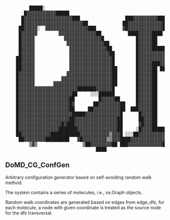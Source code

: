 <pre>
         █████░                                                                                   
       █▓▓▓▓▓▓▓▓▓▓▓█████                                                                                
      █▓▓▓▓▓▓▓▓▓▓▓▓▓▓▓▓▓▓███                 ███▓▓▓▓▓▓▓▓▓███           █▓▓▓▓▓▓▓▓▓▓▓▓▓▓▓▓▓▓ ▓▓▓▓██  
      █▓▓▓▓▓▓▓▓▓▓▓▓▓▓▓▓▓▓▓▓▓▓██             ██▓▓▓▓▓▓▓▓▓▓▓▓▓█          █▓▓▓▓▓▓▓▓▓▓▓▓▓▓▓▓▓▓▓▓▓▓▓  ▓█  
     ██▓▓▓▓▓░  ▓▓▓▓▓▓▓▓▓▓▓▓▓▓▓▓███          ▓█▓▓▓▓▓▓▓▓▓▓▓▓▓█          ██▓▓▓▓▓▓▓▓▓▓▓▓▓▓▓▓▓▓▓▓▓▓▓▓▓▓██ 
     █▓▓▓▓▓▓        ▓▓▓▓▓▓▓▓▓▓▓▓▓▓██          ████▓▓▓▓▓████             ████▓▓▓▓▓████████████▓▓▓▓▓▓▓█  
     █▓▓▓▓▓           ▓▓▓▓▓▓▓▓▓▓▓▓▓▓█            █▓▓▓▓▓██                 ██▓▓▓▓▓█           ██▓▓▓▓▓▓██ 
     █▓▓▓▓▓            ▓▓▓▓▓▓▓▓▓▓▓▓▓▓██          █▓▓▓▓▓██                 ██▓▓▓▓▓█            ██▓▓▓▓▓▓██ 
     █▓▓▓▓▓             ▓▓▓▓▓▓▓▓▓▓▓▓▓▓██         █▓▓▓▓▓███████       ███████▓▓▓▓▓█              █▓▓▓▓▓▓▓█▓
     █▓▓▓▓▓             ▓▓▓▓▓▓▓▓▓▓▓▓▓▓▓██        █▓▓▓▓▓▓▓▓▓▓▓▓█░   ██▓▓▓▓▓▓▓▓▓▓▓▓█               ██▓▓▓▓▓▓█
    ██▓▓▓▓▓             ▓▓▓▓▓▓▓▓▓▓▓▓▓▓▓▓█        █▓▓▓▓▓▓▓▓▓▓▓▓▓▓███▓▓▓▓▓▓▓▓▓▓▓▓▓▓█                █▓▓▓▓▓▓█
    ██▓▓▓▓▓             ▓▓▓▓▓▓▓▓▓▓▓▓▓▓▓▓█        █▓▓▓▓▓███▓▓▓▓▓▓▓▓▓▓▓▓▓▓▓███▓▓▓▓▓█                █▓▓▓▓▓▓█
    ██▓▓▓▓▓             ▓▓▓▓▓▓▓▓▓▓▓▓▓▓▓▓██       █▓▓▓▓▓██ ██▓▓▓▓▓▓▓▓▓▓▓█  ██▓▓▓▓▓█                █▓▓▓▓▓▓█
    █▓▓▓▓▓▓            ▓▓▓▓▓▓▓▓▓▓▓▓▓▓▓▓▓██       █▓▓▓▓▓██   ██▓▓▓▓▓▓▓█░   ██▓▓▓▓▓█                █▓▓▓▓▓▓█
    █▓▓▓▓▓▓          ▓▓▓▓▓▓▓▓▓▓▓▓▓▓▓▓▓▓▓██       █▓▓▓▓▓██    ██▓▓▓▓▓█     ██▓▓▓▓▓█                █▓▓▓▓▓▓█
    █▓▓▓▓▓▓       ▓▓▓▓▓▓▓▓▓▓▓▓▓▓▓▓▓▓▓▓▓▓██       █▓▓▓▓▓██    ██▓▓▓▓▓█     ██▓▓▓▓▓█                █▓▓▓▓▓▓█
    █▓▓▓▓▓▓▓▓▓▓▓▓▓▓▓▓▓▓▓▓▓▓███████▓▓▓▓▓▓█        █▓▓▓▓▓██    ██▓▓▓▓▓█     ██▓▓▓▓▓█                █▓▓▓▓▓▓█
    █▓▓▓▓▓▓▓▓▓▓▓▓▓▓▓▓▓▓▓▓██     ░░░██████        █▓▓▓▓▓██    ██▓▓▓▓▓█     ██▓▓▓▓▓█                █▓▓▓▓▓▓█
    █▓▓▓▓▓▓▓▓▓▓▓▓▓▓▓▓▓▓▓██         █▓▓▓▓▓██      █▓▓▓▓▓██     ██▓▓██      ██▓▓▓▓▓█                █▓▓▓▓▓▓█
    █▓▓▓▓▓▓▓▓▓▓▓▓▓▓▓▓▓▓▓█▓       ██▓▓▓▓▓▓▓▓██    █▓▓▓▓▓██                 ██▓▓▓▓▓█                █▓▓▓▓▓▓█
    █▓▓▓▓▓▓▓▓▓▓▓▓▓▓▓▓▓▓▓██     ██▓▓▓▓▓▓▓▓▓▓██  ███▓▓▓▓▓██                 ██▓▓▓▓▓█               █▓▓▓▓▓▓▓█
    █▓▓▓▓▓▓▓▓▓▓▓▓▓▓▓▓▓▓▓▓█████▓▓▓▓▓▓▓▓▓▓▓▓▓█      █▓▓▓▓██                 ██▓▓▓▓▓█             ██▓▓▓▓▓▓▓█
    █▓▓▓▓▓▓▓▓▓▓▓▓▓▓▓▓▓▓▓██▓▓▓▓▓▓▓▓▓▓▓▓▓▓▓▓██      ██▓▓▓██                 ██▓▓▓▓▓█            ██▓▓▓▓▓▓██ 
    █▓▓▓▓▓▓▓▓▓▓▓▓▓▓▓▓█▓███▓▓▓▓▓▓▓▓▓▓▓▓▓▓▓▓██      ▓█▓▓▓██                 ██▓▓▓▓▓█          ██▓▓▓▓▓▓▓█   
    █▓▓▓▓▓▓▓▓▓▓▓▓▓▓▓███████▓▓▓▓▓▓▓▓▓▓▓▓▓▓▓██     ░█▓▓▓▓███████       ▒██████▓▓▓▓▓████████████▓▓▓▓▓▓██   
    ██▓▓▓▓▓▓▓▓▓▓▓███████████▓▓▓▓▓▓▓▓▓▓▓▒▓▓▓█ ░░░██▓▓▓▓▓▓▓▓▓▓▓██     ██▓▓▓▓▓▓▓▓▓▓▓▓▓▓▓▓▓▓▓▓▓▓▓▓▓▓▓▓█    
     ██▓▓▓▓▓▓▓▓█████████   ▓█▓▓▓▓▓▓▓▓▓▒▒▓▓▓████▓▓▓▓▓▓▓▓▓▓▓▓▓▓▓█     █▓▓▓▓▓▓▓▓▓▓▓▓▓▓▓▓▓▓▓▓▓▓▓▓▓▓▓██    
         ▒▓▒                 ▒██▓▓▓▓▓▓▓▓██ ███▓▓▓▓▓▓▓▓▓▓▓▓▓███       ███▓▓▓▓▓▓▓▓▓▓▓▓▓▓▓▓▓▓▓▓▓███     
                                  ████                                                       
</pre>

## DoMD_CG_ConfGen
Arbitrary configuration generator based on self-avoiding random walk method.

The system contains a series of molecules, i.e., nx.Graph objects.

Random walk coordinates are generated based on edges from edge_dfs, for each molecule,
a node with given coordinate is treated as the source node for the dfs transversal.
